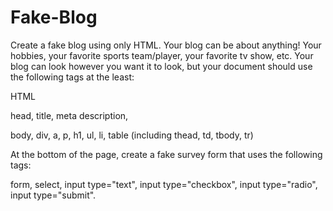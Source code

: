 # Fake-Blog

Create a fake blog using only HTML. Your blog can be about anything! Your hobbies, your favorite sports team/player, your 
favorite tv show, etc. Your blog can look however you want it to look, but your document should use the following tags at the 
least:

HTML

head, title, meta description, 

body, div, a, p, h1, ul, li, table (including thead, td, tbody, tr)

At the bottom of the page, create a fake survey form that uses the following tags:

form, select, input type="text", input type="checkbox", input type="radio", input type="submit".
